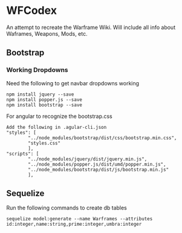 # WFCodex

An attempt to recreate the Warframe Wiki.
Will include all info about Waframes, Weapons, Mods, etc.

## Bootstrap

### Working Dropdowns

Need the following to get navbar dropdowns working
```
npm install jquery --save
npm install popper.js --save
npm install bootstrap --save
```
For angular to recognize the bootstrap.css
```
Add the following in .agular-cli.json
"styles": [
        "../node_modules/bootstrap/dist/css/bootstrap.min.css",
        "styles.css"
        ],
"scripts": [
        "../node_modules/jquery/dist/jquery.min.js",
        "../node_modules/popper.js/dist/umd/popper.min.js",
        "../node_modules/bootstrap/dist/js/bootstrap.min.js"
        ],
```

## Sequelize
Run the following commands to create db tables
```
sequelize model:generate --name Warframes --attributes id:integer,name:string,prime:integer,umbra:integer
```